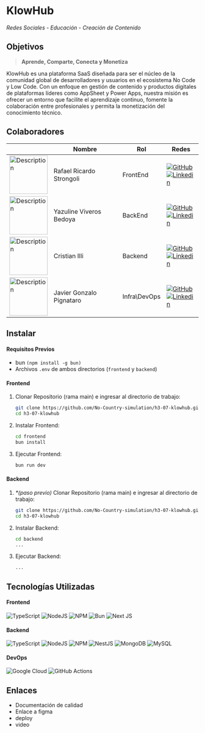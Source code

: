 # KlowHub
_Redes Sociales - Educación - Creación de Contenido_

## Objetivos
> **Aprende, Comparte, Conecta y Monetiza**

KlowHub es una plataforma SaaS diseñada para ser el núcleo de la comunidad global de desarrolladores y usuarios en el ecosistema No Code y Low Code. Con un enfoque en gestión de contenido y productos digitales de plataformas líderes como AppSheet y Power Apps, nuestra misión es ofrecer un entorno que facilite el aprendizaje continuo, fomente la colaboración entre profesionales y permita la monetización del conocimiento técnico.

## Colaboradores
||Nombre|Rol|Redes|
|---------------------------|-------------------------------|------------|------------|
|<img src="https://avatars.githubusercontent.com/u/44025206?v=4" alt="Description" width="100" height="100">|Rafael Ricardo Strongoli|FrontEnd| <div>[![GitHub](https://img.shields.io/badge/github-%23121011.svg?style=for-the-badge&logo=github&logoColor=white)](https://github.com/rafaric)</div><div> [![Linkedin](https://img.shields.io/badge/linkedin-%230077B5.svg?style=for-the-badge&logo=linkedin&logoColor=white)](https://www.linkedin.com/in/rafael-strongoli/) </div>|
|<img src="https://avatars.githubusercontent.com/u/44025206?v=4" alt="Description" width="100" height="100">|Yazuline Viveros Bedoya|BackEnd|<div>[![GitHub](https://img.shields.io/badge/github-%23121011.svg?style=for-the-badge&logo=github&logoColor=white)](https://github.com/Yazuline)</div><div> [![Linkedin](https://img.shields.io/badge/linkedin-%230077B5.svg?style=for-the-badge&logo=linkedin&logoColor=white)](https://www.linkedin.com/in/rafael-strongoli/) </div>|
|<img src="https://avatars.githubusercontent.com/u/86857081?v=4" alt="Description" width="100" height="100">|Cristian Illi|Backend|<div>[![GitHub](https://img.shields.io/badge/github-%23121011.svg?style=for-the-badge&logo=github&logoColor=white)](https://github.com/illiCristian)</div><div> [![Linkedin](https://img.shields.io/badge/linkedin-%230077B5.svg?style=for-the-badge&logo=linkedin&logoColor=white)](https://www.linkedin.com/in/cristian-illi/) </div>|
|<img src="https://avatars.githubusercontent.com/u/120593554?v=4" alt="Description" width="100" height="100">|Javier Gonzalo Pignataro| Infra\DevOps|<div>[![GitHub](https://img.shields.io/badge/github-%23121011.svg?style=for-the-badge&logo=github&logoColor=white)](https://github.com/javier-pignataro)</div><div> [![Linkedin](https://img.shields.io/badge/linkedin-%230077B5.svg?style=for-the-badge&logo=linkedin&logoColor=white)](https://www.linkedin.com/in/javier-gonzalo-pignataro-8689971a0/) </div>|

## Instalar
#### Requisitos Previos
- bun `(npm install -g bun)`
- Archivos `.env` de ambos directorios (`frontend` y `backend`)

#### Frontend
1. Clonar Repositorio (rama main) e ingresar al directorio de trabajo:
	``` bash
	git clone https://github.com/No-Country-simulation/h3-07-klowhub.git
	cd h3-07-klowhub
	```
2. Instalar Frontend:
	```bash
	cd frontend
	bun install
	```
3. Ejecutar Frontend:
	```bash
	bun run dev
	```
#### Backend
1. _*(paso previo)_ Clonar Repositorio (rama main) e ingresar al directorio de trabajo:
	``` bash
	git clone https://github.com/No-Country-simulation/h3-07-klowhub.git
	cd h3-07-klowhub
	```
2. Instalar Backend:
	```bash
	cd backend
	...
	```
3. Ejecutar Backend:
	```bash
	...
	```

## Tecnologías Utilizadas
#### Frontend
![TypeScript](https://img.shields.io/badge/typescript-%23007ACC.svg?style=for-the-badge&logo=typescript&logoColor=white) ![NodeJS](https://img.shields.io/badge/node.js-6DA55F?style=for-the-badge&logo=node.js&logoColor=white) ![NPM](https://img.shields.io/badge/NPM-%23CB3837.svg?style=for-the-badge&logo=npm&logoColor=white) ![Bun](https://img.shields.io/badge/Bun-%23000000.svg?style=for-the-badge&logo=bun&logoColor=white) ![Next JS](https://img.shields.io/badge/Next-black?style=for-the-badge&logo=next.js&logoColor=white) 
#### Backend
![TypeScript](https://img.shields.io/badge/typescript-%23007ACC.svg?style=for-the-badge&logo=typescript&logoColor=white) ![NodeJS](https://img.shields.io/badge/node.js-6DA55F?style=for-the-badge&logo=node.js&logoColor=white) ![NPM](https://img.shields.io/badge/NPM-%23CB3837.svg?style=for-the-badge&logo=npm&logoColor=white) ![NestJS](https://img.shields.io/badge/nestjs-%23E0234E.svg?style=for-the-badge&logo=nestjs&logoColor=white) ![MongoDB](https://img.shields.io/badge/MongoDB-%234ea94b.svg?style=for-the-badge&logo=mongodb&logoColor=white) ![MySQL](https://img.shields.io/badge/mysql-4479A1.svg?style=for-the-badge&logo=mysql&logoColor=white)
#### DevOps
![Google Cloud](https://img.shields.io/badge/GoogleCloud-%234285F4.svg?style=for-the-badge&logo=google-cloud&logoColor=white) ![GitHub Actions](https://img.shields.io/badge/github%20actions-%232671E5.svg?style=for-the-badge&logo=githubactions&logoColor=white)

## Enlaces
- Documentación de calidad
- Enlace a figma 
- deploy 
- video

